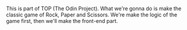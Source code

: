 This is part of TOP (The Odin Project).
What we're gonna do is make the classic game of Rock, Paper and Scissors.
We're make the logic of the game first, then we'll make the front-end part.